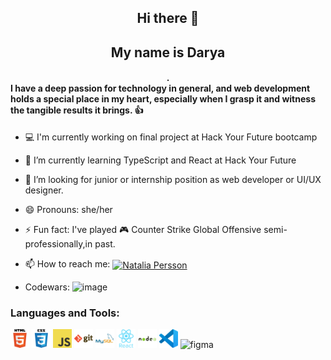 ## <div align="center"> Hi there 👋 
  ## <div align="center">My name is Darya</div> 

 #### <div align="center">  .</div>I have a deep passion for technology in general, and web development holds a special place in my heart, especially when I grasp it and witness the tangible results it brings. :thumbsup:
</div>

 - :computer: I'm currently working on final project at Hack Your Future bootcamp
 - 🌱  I’m currently learning TypeScript and React at Hack Your Future 
 - 👯 I’m looking for junior or internship position as web developer or UI/UX designer.
 - 😄 Pronouns: she/her
 - ⚡ Fun fact: I've played 🎮 Counter Strike Global Offensive semi-professionally,in past.


- 📫 How to reach me: <a href="https://www.linkedin.com/in/daryast/" target="_blank"><img align="center" src="https://raw.githubusercontent.com/rahuldkjain/github-profile-readme-generator/master/src/images/icons/Social/linked-in-alt.svg" alt="Natalia Persson" height="30" width="40" /></a> 
 </div>

- Codewars: ![image](https://www.codewars.com/users/Darya-s/badges/small)

 
 
 
<!--
**Darya-s/Darya-s** is a ✨ _special_ ✨ repository because its `README.md` (this file) appears on your GitHub profile.

Here are some ideas to get you started:

- 🔭 I’m currently working on ...
- 🌱 I’m currently learning ...
- 👯 I’m looking to collaborate on ...
- 🤔 I’m looking for help with ...
- 💬 Ask me about ...
- 📫 How to reach me: ...
- 😄 Pronouns: ...
- ⚡ Fun fact: ...
-->

<div></div>

###  Languages and Tools:

<div>
  <img src="https://raw.githubusercontent.com/github/explore/80688e429a7d4ef2fca1e82350fe8e3517d3494d/topics/html/html.png" alt="html" height="30"/>
  <img src="https://raw.githubusercontent.com/github/explore/80688e429a7d4ef2fca1e82350fe8e3517d3494d/topics/css/css.png" alt="css" height="30">
  <img src="https://raw.githubusercontent.com/github/explore/80688e429a7d4ef2fca1e82350fe8e3517d3494d/topics/javascript/javascript.png" alt="Javascript" height="30">
  <img src="https://raw.githubusercontent.com/github/explore/80688e429a7d4ef2fca1e82350fe8e3517d3494d/topics/git/git.png" alt="Git" height="30">
  <img src="https://raw.githubusercontent.com/devicons/devicon/master/icons/mysql/mysql-original-wordmark.svg" alt="mysql" width="30" height="30"/>
  <img src="https://raw.githubusercontent.com/devicons/devicon/master/icons/react/react-original-wordmark.svg" alt="react" width="30" height="30"/>
  <img src="https://raw.githubusercontent.com/devicons/devicon/master/icons/nodejs/nodejs-original-wordmark.svg" alt="nodejs" width="30" height="30"/>
  <img src="https://raw.githubusercontent.com/github/explore/80688e429a7d4ef2fca1e82350fe8e3517d3494d/topics/visual-studio-code/visual-studio-code.png" alt="VS Code" height="30">
  <img src="https://www.vectorlogo.zone/logos/figma/figma-icon.svg" alt="figma" width="30" height="30"/> 
</div>
